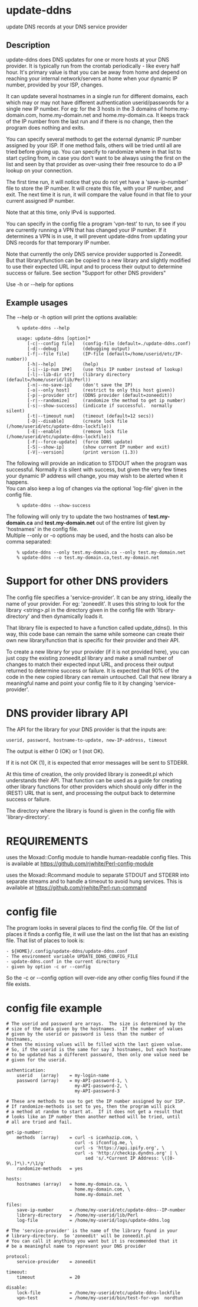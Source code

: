 # update-ddns
update DNS records at your DNS service provider

## Description

update-ddns does DNS updates for one or more hosts at your DNS provider.
It is typically run from the crontab periodically - like every half hour.
It's primary value is that you can be away from home and depend on
reaching your internal network/servers at home when your dynamic IP
number, provided by your ISP, changes.

It can update several hostnames in a single run for different domains,
each which may or may not have different authentication userid/passwords
for a single new IP number.  For eg: for the 3 hosts in the 3 domains
of home.my-domain.com, home.my-domain.net and home.my-domain.ca.  It keeps track
of the IP number from the last run and if there is no change, then the
program does nothing and exits.

You can specify several methods to get the external dynamic IP number
assigned by your ISP.  If one method fails, others will be tried until all
are tried before giving up.  You can specify to randomize where in that
list to start cycling from, in case you don't want to be always using
the first on the list and seen by that provider as over-using their free
resource to do a IP lookup on your connection.

The first time run, it will notice that you do not yet have a
'save-ip-number' file to store the IP number.  It will create this file,
with your IP number, and exit.  The next time it is run, it will compare
the value found in that file to your current assigned IP number.

Note that at this time, only IPv4 is supported.

You can specify in the config file a program 'vpn-test' to run, to see
if you are currently running a VPN that has changed your IP number.  If it
determines a VPN is in use, it will prevent update-ddns from updating your
DNS records for that temporary IP number.

Note that currently the only DNS service provider supported is Zoneedit.
But that library/function can be copied to a new library and slightly
modified to use their expected URL input and to process their output
to determine success or failure.  See section "Support for other DNS providers"

Use -h or --help for options

## Example usages
The --help or -h option will print the options available:

        % update-ddns --help

        usage: update-ddns [option]*
            [-c|--config file]   (config-file (default=./update-ddns.conf)
            [-d|--debug]         (debugging output)
            [-f|--file file]     (IP-file (default=/home/userid/etc/IP-number))
            [-h|--help]          (help)
            [-i|--ip-num IP#]    (use this IP number instead of lookup)
            [-l|--lib-dir str]   (library directory (default=/home/userid/lib/Perl))
            [-n|--no-save-ip]    (don't save the IP)
            [-o|--only host]     (restrict to only this host given))
            [-p|--provider str]  (DDNS provider (default=zoneedit))
            [-r|--randomize]     (randomize the method to get ip number)
            [-s|--show-success]  (indicate if successful.  normally silent)
            [-t|--timeout num]   (timeout (default=12 secs))
            [-D|--disable]       (create lock file (/home/userid/etc/update-ddns-lockfile))
            [-E|--enable]        (remove lock file (/home/userid/etc/update-ddns-lockfile))
            [-F|--force-update]  (force DDNS update)
            [-S|--show-ip]       (show current IP number and exit)
            [-V|--version]       (print version (1.3))

The following will provide an indication to STDOUT when the program was successful.
Normally it is silent with success, but given the very few times your dynamic
IP address will change, you may wish to be alerted when it happens.  
You can also keep a log of changes via the optional 'log-file' given in the config file.

        % update-ddns --show-success

The following will only try to update the two hostnames of **test.my-domain.ca**
and **test.my-domain.net** out of the entire list given by 'hostnames' in the config file.  
Multiple --only or -o options may be used, and the hosts can also be comma separated:

        % update-ddns --only test.my-domain.ca --only test.my-domain.net
        % update-ddns --o test.my-domain.ca,test.my-domain.net

# Support for other DNS providers
The config file specifies a 'service-provider'. It can be any string,
ideally the name of your provider. For eg: 'zoneedit'. It uses this string
to look for the library \<string\>.pl in the directory given in the config
file with 'library-directory' and then dynamically loads it.

That library file is expected to have a function called update_ddns(). In
this way, this code base can remain the same while someone can create
their own new library/function that is specific for their provider and
their API.

To create a new library for your provider (if it is not provided here),
you can just copy the existing zoneedit.pl library and make a small number
of changes to match their expected input URL, and process their output
returned to determine success or failure. It is expected that 90% of the
code in the new copied library can remain untouched. Call that new library
a meaningful name and point your config file to it by changing
'service-provider'.

# DNS provider library API

The API for the library for your DNS provider is that the inputs are:

    userid, password, hostname-to-update, new-IP-address, timeout

The output is either 0 (OK) or 1 (not OK).

If it is not OK (1), it is expected that error messages will be sent to
STDERR.

At this time of creation, the only provided library is zoneedit.pl which
understands their API. That function can be used as a guide for creating
other library functions for other providers which should only differ in
the (REST) URL that is sent, and processing the output back to determine
success or failure.

The directory where the library is found is given in the config file with
'library-directory'.

# REQUIREMENTS
uses the Moxad::Config module to handle human-readable config files. This
is available at https://github.com/rjwhite/Perl-config-module

uses the Moxad::Rcommand module to separate STDOUT and STDERR into separate
streams and to handle a timeout to avoid hung services. This is available
at https://github.com/rjwhite/Perl-run-command

# config file
The program looks in several places to find the config file. Of the list
of places it finds a config file, it will use the last on the list that
has an existing file. That list of places to look is:

    - ${HOME}/.config/update-ddns/update-ddns.conf
    - The environment variable UPDATE_DDNS_CONFIG_FILE
    - update-ddns.conf in the current directory
    - given by option -c or --config

So the -c or --config option will over-ride any other config files found
if the file exists.

# config file example

    # The userid and password are arrays.  The size is determined by the
    # size of the data given by the hostnames.  If the number of values
    # given by the userid or password is less than the number of hostnames,
    # then the missing values will be filled with the last given value.
    # So, if the userid is the same for say 3 hostnames, but each hostname
    # to be updated has a different password, then only one value need be
    # given for the userid.

    authentication:
        userid   (array)    = my-login-name
        password (array)    = my-API-password-1, \
                              my-API-password-2, \
                              my-API-password-3

    # These are methods to use to get the IP number assigned by our ISP.
    # If randomize-methods is set to yes, then the program will pick
    # a method at random to start at.  If it does not get a result that
    # looks like an IP number then another method will be tried, until
    # all are tried and fail.

    get-ip-number:
        methods  (array)    = curl -s icanhazip.com, \
                              curl -s ifconfig.me, \
                              curl -s 'https://api.ipify.org', \
                              curl -s 'http://checkip.dyndns.org' | \
                                  sed 's/.*Current IP Address: \([0-9\.]*\).*/\1/g'
        randomize-methods   = yes

    hosts:
        hostnames (array)   = home.my-domain.ca, \
                              home.my-domain.com, \
                              home.my-domain.net

    files:
        save-ip-number      = /home/my-userid/etc/update-ddns--IP-number
        library-directory   = /home/my-userid/lib/Perl
        log-file            = /home/my-userid/logs/update-ddns.log

    # The 'service-provider' is the name of the library found in your
    # library-directory.  So 'zoneedit' will be zoneedit.pl
    # You can call it anything you want but it is recommended that it
    # be a meaningful name to represent your DNS provider

    protocol:
        service-provider    = zoneedit

    timeout:
        timeout             = 20

    disable:
        lock-file           = /home/my-userid/etc/update-ddns-lockfile
        vpn-test            = /home/my-userid/bin/test-for-vpn  nordtun
